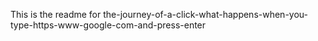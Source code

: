This is the readme for the-journey-of-a-click-what-happens-when-you-type-https-www-google-com-and-press-enter
